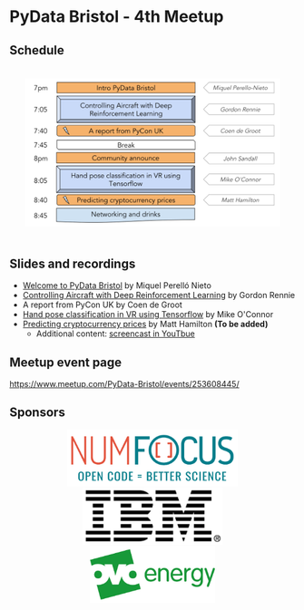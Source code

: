 # PyData Bristol - 4th Meetup

## Schedule

<p align="center">
  <img alt="schedule" src="./images/PyData_Bristol_2018_09_schedule.svg" vspace="20" width="450"/>
</p>

## Slides and recordings

- [Welcome to PyData Bristol][slides:mpn] by Miquel Perelló Nieto
- [Controlling Aircraft with Deep Reinforcement Learning][slides:gr] by Gordon
  Rennie
- A report from PyCon UK by Coen de Groot
- [Hand pose classification in VR using Tensorflow][slides:mc] by Mike O'Connor
- [Predicting cryptocurrency prices][slides:mh] by Matt Hamilton **(To be added)**
    - Additional content: [screencast in YouTbue](https://www.youtube.com/watch?v=HR_Igs0AyXc)

[slides:mpn]: ./pydata_bristol_01_intro_miquel_perello_nieto.pdf
[slides:gr]:  ./pydata_bristol_02_cadrl_gordon_rennie.pdf
[slides:mc]:  ./pydata_bristol_04_hpcvrtf_mike_oconnor.pdf
[slides:mh]:  ./pydata_bristol_05_pccp_matt_hamilton.pdf

## Meetup event page

https://www.meetup.com/PyData-Bristol/events/253608445/

## Sponsors

<p align="center">
  <a href="https://www.numfocus.org/"><img alt='NumFocus logo' src="./images/logos/numfocus_logo.png" hspace="20" height="100"/></a>
  <a href="https://www.numfocus.org/"><img alt='IBM logo' src="./images/logos/IBM.jpg" hspace="20" height="100"/></a>
  <a href="https://www.ovoenergy.com/careers/vacancies"><img alt='ovo energy logo' src="./images/logos/ovo_energy_logo.jpg" hspace="20" height="100"/></a>
</p>

